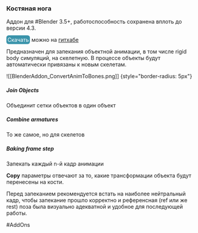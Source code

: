 ### Костяная нога

Аддон для #Blender 3.5+, работоспособность сохранена вплоть до версии 4.3. 

<mark style="color:hsl(0, 0%, 100%);background-color:hsl(192, 49%, 45%);border-radius: 6px;padding: 3px;">Скачать</mark> можно на [гитхабе](https://github.com/Branskugel/ObjectAnimToBones/releases/download/v.1.0.6/AnimConvertToBones_v1.0.6.zip)

Предназначен для запекания объектной анимации, в том числе rigid body симуляций, на скелетную. В процессе объекты будут автоматически привязаны к новым скелетам.


![[BlenderAddon_ConvertAnimToBones.png]]
{style="border-radius: 5px"}

##### Join Objects
Объединит сетки объектов в один объект

##### Combine armatures
То же самое, но для скелетов

##### Baking frame step
Запекать каждый n-й кадр анимации

**Copy** параметры отвечают за то, какие трансформации объекта будут перенесены на кости.

Перед запеканием рекомендуется встать на наиболее нейтральный кадр, чтобы запекание прошло корректно и референсная (ref или же rest) поза была визуально адекватной и удобное для последующей работы.

#AddOns 